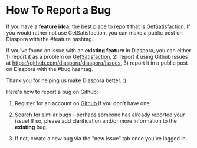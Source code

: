 # How To Report a Bug

If you have a **feature idea**, the best place to report that is <a href="http://getsatisfaction.com/diaspora" target="_blank">GetSatisfaction</a>. If you would rather not use GetSatisfaction, you can make a public post on Diaspora with the #feature hashtag.

If you've found an issue with an **existing feature** in Diaspora, you can either 1) report it as a problem on <a href="http://getsatisfaction.com/diaspora" target="_blank">GetSatisfaction</a>, 2) report it using Github issues at https://github.com/diaspora/diaspora/issues, 3) report it in a public post on Diaspora with the #bug hashtag.

Thank you for helping us make Diaspora better. :)

Here's how to report a bug on Github:

1. Register for an account on 
<a href="https://github.com" target="_blank"> Github </a> if you don't have one.

2. Search for similar bugs - perhaps someone has already reported your issue! If so, please add
clarification and/or more information to the **existing** bug.

3. If not, create a new bug via the "new issue" tab once you've logged in.
